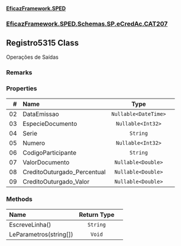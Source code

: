 #### [EficazFramework.SPED](EficazFrameworkSPED.md 'EficazFramework SPED')
### [EficazFramework.SPED.Schemas.SP.eCredAc.CAT207](EficazFramework.SPED.Schemas.SP.eCredAc.CAT207.md 'EficazFramework.SPED.Schemas.SP.eCredAc.CAT207')

## Registro5315 Class

Operações de Saídas

### Remarks
### Properties

| # | Name | Type | |
| ---: | :--- | :---: | :--- |
| 02 | DataEmissao | `Nullable<DateTime>` |  |
| 03 | EspecieDocumento | `Nullable<Int32>` |  |
| 04 | Serie | `String` |  |
| 05 | Numero | `Nullable<Int32>` |  |
| 06 | CodigoParticipante | `String` |  |
| 07 | ValorDocumento | `Nullable<Double>` |  |
| 08 | CreditoOuturgado_Percentual | `Nullable<Double>` |  |
| 09 | CreditoOuturgado_Valor | `Nullable<Double>` |  |
### Methods

| Name | Return Type | |
| :--- | :---: | :--- |
| EscreveLinha() | `String` |  |
| LeParametros(string[]) | `Void` |  |
